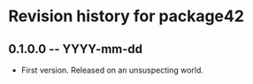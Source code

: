 # Revision history for package42

## 0.1.0.0 -- YYYY-mm-dd

* First version. Released on an unsuspecting world.

